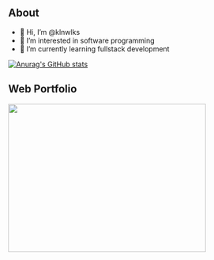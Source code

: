 ## About
- 👋 Hi, I’m @klnwlks
- 👀 I’m interested in software programming
- 🌱 I’m currently learning fullstack development

[![Anurag's GitHub stats](https://github-readme-stats.vercel.app/api?username=klnwlks&count_private=true&show_icons=true&theme=transparent)](https://github.com/anuraghazra/github-readme-stats)

## Web Portfolio
[<img src="https://kalinawlukas.netlify.app/metaimg.png" width="400" height="300" />](https://kalinawlukas.netlify.app)
